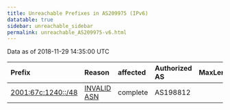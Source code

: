 ```yaml
---
title: Unreachable Prefixes in AS209975 (IPv6)
datatable: true
sidebar: unreachable_sidebar
permalink: unreachable_AS209975-v6.html
---
```


Data as of 2018-11-29 14:35:00 UTC


<div class="datatable-begin"></div>

| Prefix                                                         | Reason                                                                                                     | affected   | Authorized AS   |   MaxLength | Anchor                                         |   unreachable /48s |
|:---------------------------------------------------------------|:-----------------------------------------------------------------------------------------------------------|:-----------|:----------------|------------:|:-----------------------------------------------|-------------------:|
| [2001:67c:1240::/48](https://stat.ripe.net/2001:67c:1240::/48) | [INVALID ASN](https://rpki-validator.ripe.net/announcement-preview?asn=AS209975&prefix=2001:67c:1240::/48) | complete   | AS198812        |          48 | [RIPE](unreachable_RIPE_NCC_RPKI_Root-v6.html) |                  1 |

<div class="datatable-end"></div>